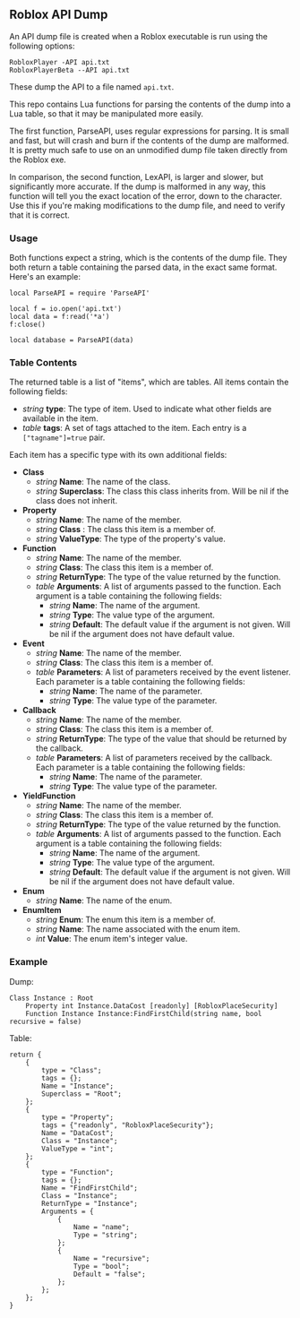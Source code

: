 ## Roblox API Dump

An API dump file is created when a Roblox executable is run using the
following options:

    RobloxPlayer -API api.txt
    RobloxPlayerBeta --API api.txt

These dump the API to a file named `api.txt`.

This repo contains Lua functions for parsing the contents of the dump into a
Lua table, so that it may be manipulated more easily.

The first function, ParseAPI, uses regular expressions for parsing. It is
small and fast, but will crash and burn if the contents of the dump are
malformed. It is pretty much safe to use on an unmodified dump file taken
directly from the Roblox exe.

In comparison, the second function, LexAPI, is larger and slower, but
significantly more accurate. If the dump is malformed in any way, this
function will tell you the exact location of the error, down to the character.
Use this if you're making modifications to the dump file, and need to verify
that it is correct.

### Usage

Both functions expect a string, which is the contents of the dump file. They
both return a table containing the parsed data, in the exact same format.
Here's an example:

    local ParseAPI = require 'ParseAPI'

    local f = io.open('api.txt')
    local data = f:read('*a')
    f:close()

    local database = ParseAPI(data)


### Table Contents

The returned table is a list of "items", which are tables. All items contain
the following fields:

- *string* **type**: The type of item. Used to indicate what other fields are available in the item.
- *table* **tags**:  A set of tags attached to the item. Each entry is a `["tagname"]=true` pair.

Each item has a specific type with its own additional fields:

- **Class**
	- *string* **Name**:         The name of the class.
	- *string* **Superclass**:   The class this class inherits from. Will be nil if the class does not inherit.
- **Property**
	- *string* **Name**:         The name of the member.
	- *string* **Class** :       The class this item is a member of.
	- *string* **ValueType**:    The type of the property's value.
- **Function**
	- *string* **Name**:         The name of the member.
	- *string* **Class**:        The class this item is a member of.
	- *string* **ReturnType**:   The type of the value returned by the function.
	- *table* **Arguments**:     A list of arguments passed to the function. Each argument is a table containing the following fields:
		- *string* **Name**:     The name of the argument.
		- *string* **Type**:     The value type of the argument.
		- *string* **Default**:  The default value if the argument is not given. Will be nil if the argument does not have default value.
- **Event**
	- *string* **Name**:         The name of the member.
	- *string* **Class**:        The class this item is a member of.
	- *table* **Parameters**:    A list of parameters received by the event listener. Each parameter is a table containing the following fields:
		- *string* **Name**:     The name of the parameter.
		- *string* **Type**:     The value type of the parameter.
- **Callback**
	- *string* **Name**:         The name of the member.
	- *string* **Class**:        The class this item is a member of.
	- *string* **ReturnType**:   The type of the value that should be returned by the callback.
	- *table* **Parameters**:    A list of parameters received by the callback. Each parameter is a table containing the following fields:
		- *string* **Name**:     The name of the parameter.
		- *string* **Type**:     The value type of the parameter.
- **YieldFunction**
	- *string* **Name**:         The name of the member.
	- *string* **Class**:        The class this item is a member of.
	- *string* **ReturnType**:   The type of the value returned by the function.
	- *table* **Arguments**:     A list of arguments passed to the function. Each argument is a table containing the following fields:
		- *string* **Name**:     The name of the argument.
		- *string* **Type**:     The value type of the argument.
		- *string* **Default**:  The default value if the argument is not given. Will be nil if the argument does not have default value.
- **Enum**
	- *string* **Name**:         The name of the enum.
- **EnumItem**
	- *string* **Enum**:         The enum this item is a member of.
	- *string* **Name**:         The name associated with the enum item.
	- *int* **Value**:           The enum item's integer value.


### Example

Dump:

    Class Instance : Root
    	Property int Instance.DataCost [readonly] [RobloxPlaceSecurity]
    	Function Instance Instance:FindFirstChild(string name, bool recursive = false)

Table:

    return {
    	{
    		type = "Class";
    		tags = {};
    		Name = "Instance";
    		Superclass = "Root";
    	};
    	{
    		type = "Property";
    		tags = {"readonly", "RobloxPlaceSecurity"};
    		Name = "DataCost";
    		Class = "Instance";
    		ValueType = "int";
    	};
    	{
    		type = "Function";
    		tags = {};
    		Name = "FindFirstChild";
    		Class = "Instance";
    		ReturnType = "Instance";
    		Arguments = {
    			{
    				Name = "name";
    				Type = "string";
    			};
    			{
    				Name = "recursive";
    				Type = "bool";
    				Default = "false";
    			};
    		};
    	};
    }
